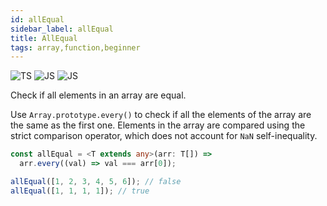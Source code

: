 ```yaml
---
id: allEqual
sidebar_label: allEqual
title: AllEqual
tags: array,function,beginner
---
```


![TS](https://img.shields.io/badge/supports-typescript-blue.svg?style=flat-square)
![JS](https://img.shields.io/badge/supports-javascript-yellow.svg?style=flat-square)
![JS](https://img.shields.io/badge/supports-deno-green.svg?style=flat-square)

Check if all elements in an array are equal.

Use `Array.prototype.every()` to check if all the elements of the array are the same as the first one.
Elements in the array are compared using the strict comparison operator, which does not account for `NaN` self-inequality.

```ts
const allEqual = <T extends any>(arr: T[]) =>
  arr.every((val) => val === arr[0]);
```

```ts
allEqual([1, 2, 3, 4, 5, 6]); // false
allEqual([1, 1, 1, 1]); // true
```
